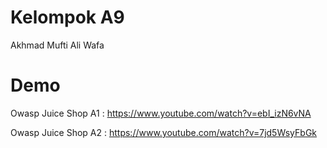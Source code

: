 
# Kelompok A9
Akhmad Mufti Ali Wafa 

# Demo
Owasp Juice Shop A1 : https://www.youtube.com/watch?v=ebI_izN6vNA

Owasp Juice Shop A2 : https://www.youtube.com/watch?v=7jd5WsyFbGk
